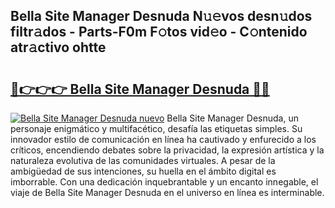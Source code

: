 ## Bella Site Manager Desnuda N𝚞𝚎vos desn𝚞dos filtr𝚊dos - Parts-F0m F𝚘tos vid𝚎o - C𝚘ntenido atr𝚊ctivo ohtte

# <h2><a href="http://mbbc32.tromn.icu/?c=Bella+Site+Manager+Desnuda">🔗👉👉👉 Bella Site Manager Desnuda 🔗🔗</a></h2>

[![Bella Site Manager Desnuda nuevo](https://i.imgur.com/pEAQMta.gif)](http://mbbc32.tromn.icu/?c=Bella+Site+Manager+Desnuda)
Bella Site Manager Desnuda, un personaje enigmático y multifacético, desafía las etiquetas simples. Su innovador estilo de comunicación en línea ha cautivado y enfurecido a los críticos, encendiendo debates sobre la privacidad, la expresión artística y la naturaleza evolutiva de las comunidades virtuales. A pesar de la ambigüedad de sus intenciones, su huella en el ámbito digital es imborrable. Con una dedicación inquebrantable y un encanto innegable, el viaje de Bella Site Manager Desnuda en el universo en línea es interminable.
